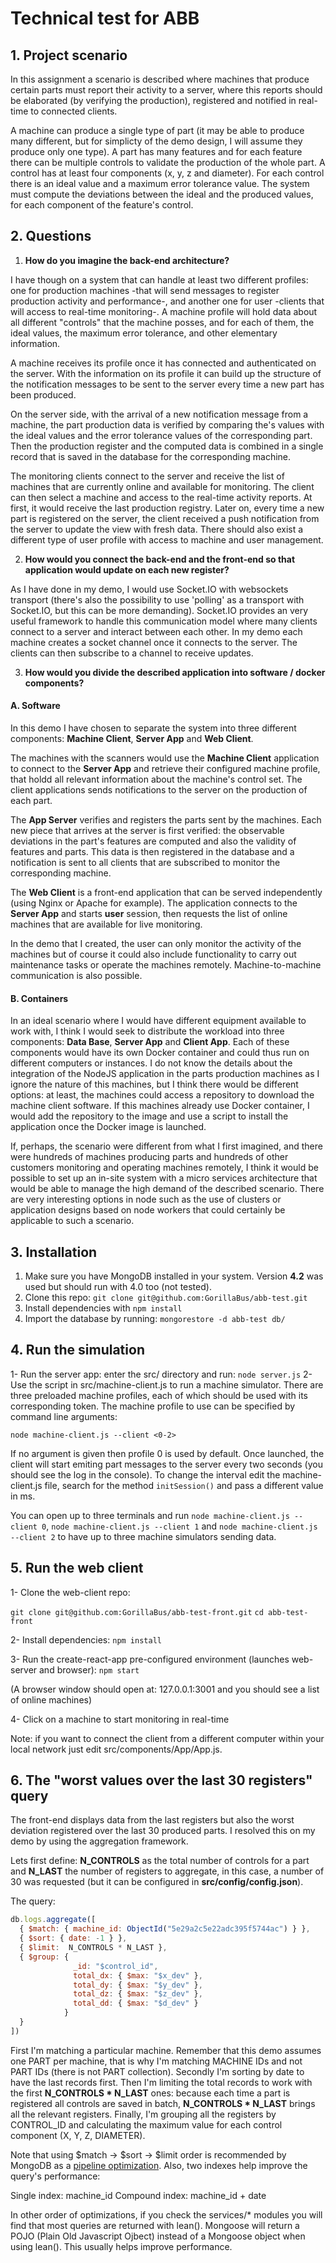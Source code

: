 # Technical test for ABB

## 1. Project scenario

In this assignment a scenario is described where machines that produce certain parts must report their activity to a server, where this reports should be elaborated (by verifying the production), registered and notified in real-time to connected clients.

A machine can produce a single type of part (it may be able to produce many different, but for simplicty of the demo design, I will assume they produce only one type). A part has many features and for each feature there can be multiple controls to validate the production of the whole part. A control has at least four components (x, y, z and diameter). For each control there is an ideal value and a maximum error tolerance value. The system must compute the deviations between the ideal and the produced values, for each component of the feature's control.


## 2. Questions

1. **How do you imagine the back-end architecture?**

I have though on a system that can handle at least two different profiles: one for production machines -that will send messages to register production activity and performance-, and another one for user -clients that will access to real-time monitoring-.
A machine profile will hold data about all different "controls" that the machine posses, and for each of them, the ideal values, the maximum error tolerance, and other elementary information.

A machine receives its profile once it has connected and authenticated on the server. With the information on its profile it can build up the structure of the notification messages to be sent to the server every time a new part has been produced.

On the server side, with the arrival of a new notification message from a machine, the part production data is verified by comparing the's values with the ideal values and the error tolerance values of the corresponding part. Then the production register and the computed data is combined in a single record that is saved in the database for the corresponding machine.

The monitoring clients connect to the server and receive the list of machines that are currently online and available for monitoring. The client can then select a machine and access to the real-time activity reports. At first, it would receive the last production registry. Later on, every time a new part is registered on the server, the client received a push notification from the server to update the view with fresh data. There should also exist a different type of user profile with access to machine and user management.


2. **How would you connect the back-end and the front-end so that application would update on each new register?**

As I have done in my demo, I would use Socket.IO with websockets transport (there's also the possibility to use 'polling' as a transport with Socket.IO, but this can be more demanding). Socket.IO provides an very useful framework to handle this communication model where many clients connect to a server and interact between each other. In my demo each machine creates a socket channel once it connects to the server. The clients can then subscribe to a channel to receive updates.


3. **How would you divide the described application into software / docker components?**


#### A. Software

In this demo I have chosen to separate the system into three different components: **Machine Client**, **Server App** and **Web Client**.

The machines with the scanners would use the **Machine Client** application to connect to the **Server App** and retrieve their  configured machine profile, that holdd all relevant information about the machine's control set. The client applications sends notifications to the server on the production of each part.

The **App Server** verifies and registers the parts sent by the machines. Each new piece that arrives at the server is first verified: the observable deviations in the part's features are computed and also the validity of features and parts. This data is then registered in the database and a notification is sent to all clients that are subscribed to monitor the corresponding machine.

The **Web Client** is a front-end application that can be served independently (using Nginx or Apache for example). The application connects to the **Server App** and starts **user** session, then requests the list of online machines that are available for live monitoring. 

In the demo that I created, the user can only monitor the activity of the machines but of course it could also include functionality to carry out maintenance tasks or operate the machines remotely. Machine-to-machine communication is also possible.


#### B. Containers

In an ideal scenario where I would have different equipment available to work with, I think I would seek to distribute the workload into three components: **Data Base**, **Server App** and **Client App**. Each of these components would have its own Docker container and could thus run on different computers or instances.
I do not know the details about the integration of the NodeJS application in the parts production machines as I ignore the nature of this machines, but I think there would be different options: at least, the machines could access a repository to download the machine client software. If this machines already use Docker container, I would add the repository to the image and use a script to install the application once the Docker image is launched.

If, perhaps, the scenario were different from what I first imagined, and there were hundreds of machines producing parts and hundreds of other customers monitoring and operating machines remotely, I think it would be possible to set up an in-site system with a micro services architecture that would be able to manage the high demand of the described scenario. There are very interesting options in node such as the use of clusters or application designs based on node workers that could certainly be applicable to such a scenario.


## 3. Installation

1. Make sure you have MongoDB installed in your system. Version **4.2** was used but should run with 4.0 too (not tested).
2. Clone this repo:
`git clone git@github.com:GorillaBus/abb-test.git` 
3. Install dependencies with `npm install`
4. Import the database by running: `mongorestore -d abb-test db/`


## 4. Run the simulation

1- Run the server app: enter the src/ directory and run: `node server.js`
2- Use the script in src/machine-client.js to run a machine simulator. There are three preloaded machine profiles, each of which should be used with its corresponding token. The machine profile to use can be specified by command line arguments:

`node machine-client.js --client <0-2>`

If no argument is given then profile 0 is used by default.
Once launched, the client will start emiting part messages to the server every two seconds (you should see the log in the console). To change the interval edit the machine-client.js file, search for the method `initSession()` and pass a different value in ms.

You can open up to three terminals and run `node machine-client.js --client 0`, `node machine-client.js --client 1` and `node machine-client.js --client 2` to have up to three machine simulators sending data.


## 5. Run the web client

1- Clone the web-client repo:

`git clone git@github.com:GorillaBus/abb-test-front.git`
`cd abb-test-front`

2- Install dependencies:
`npm install`

3- Run the create-react-app pre-configured environment (launches web-server and browser):
`npm start`

(A browser window should open at: 127.0.0.1:3001 and you should see a list of online machines)

4- Click on a machine to start monitoring in real-time

Note: if you want to connect the client from a different computer within your local network just edit src/components/App/App.js.


## 6. The "worst values over the last 30 registers" query

The front-end displays data from the last registers but also the worst deviation registered over the last 30 produced parts. I resolved this on my demo by using the aggregation framework.

Lets first define: **N_CONTROLS** as the total number of controls for a part and **N_LAST** the number of registers to aggregate, in this case, a number of 30 was requested (but it can be configured in **src/config/config.json**).

The query:
```javascript
db.logs.aggregate([
  { $match: { machine_id: ObjectId("5e29a2c5e22adc395f5744ac") } },
  { $sort: { date: -1 } },
  { $limit:  N_CONTROLS * N_LAST },
  { $group: {
              _id: "$control_id",
              total_dx: { $max: "$x_dev" },
              total_dy: { $max: "$y_dev" },
              total_dz: { $max: "$z_dev" },
              total_dd: { $max: "$d_dev" }
            }
  }
])
```
First I'm matching a particular machine. Remember that this demo assumes one PART per machine, that is why I'm matching MACHINE IDs and not PART IDs (there is not PART collection).
Secondly I'm sorting by date to have the last records first.
Then I'm limiting the total records to work with the first **N_CONTROLS * N_LAST** ones: because each time a part is registered all controls are saved in batch, **N_CONTROLS * N_LAST** brings all the relevant registers.
Finally, I'm grouping all the registers by CONTROL_ID and calculating the maximum value for each control component (X, Y, Z, DIAMETER).

Note that using $match -> $sort -> $limit order is recommended by MongoDB as a [pipeline optimization](https://docs.mongodb.com/manual/core/aggregation-pipeline-optimization/). Also, two indexes help improve the query's performance:

Single index: machine_id
Compound index: machine_id + date

In other order of optimizations, if you check the services/* modules you will find that most queries are returned with lean(). Mongoose will return a POJO (Plain Old Javascript Ojbect) instead of a Mongoose object when using lean(). This usually helps improve performance.


